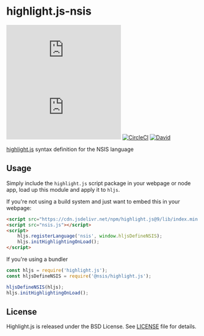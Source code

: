 # highlight.js-nsis

[![npm](https://flat.badgen.net/npm/license/@nsis/highlight.js)](https://www.npmjs.org/package/@nsis/highlight.js)
[![npm](https://flat.badgen.net/npm/v/@nsis/highlight.js)](https://www.npmjs.org/package/@nsis/highlight.js)
[![CircleCI](https://flat.badgen.net/circleci/github/highlightjs/highlightjs-nsis)](https://circleci.com/gh/highlightjs/highlightjs-nsis)
[![David](https://flat.badgen.net/david/dev/highlightjs/highlightjs-nsis)](https://david-dm.org/highlightjs/highlightjs-nsis?)

[highlight.js](https://github.com/highlightjs/highlight.js) syntax definition for the NSIS language

## Usage

Simply include the `highlight.js` script package in your webpage or node app, load up this module and apply it to `hljs`.

If you're not using a build system and just want to embed this in your webpage:

```html
<script src="https://cdn.jsdelivr.net/npm/highlight.js@9/lib/index.min.js"></script>
<script src="nsis.js"></script>
<script>
    hljs.registerLanguage('nsis', window.hljsDefineNSIS);
    hljs.initHighlightingOnLoad();
</script>
```

If you're using a bundler
   
```js
const hljs = require('highlight.js');
const hljsDefineNSIS = require('@nsis/highlight.js');

hljsDefineNSIS(hljs);
hljs.initHighlightingOnLoad();
```

## License

Highlight.js is released under the BSD License. See [LICENSE](https://raw.githubusercontent.com/highlightjs/highlight.js/master/LICENSE) file for details.
